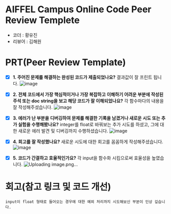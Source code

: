 # AIFFEL Campus Online Code Peer Review Templete
- 코더 : 황유진
- 리뷰어 : 김해원


# PRT(Peer Review Template)
- [x]  **1. 주어진 문제를 해결하는 완성된 코드가 제출되었나요?**
    결과값이 잘 프린트 됩니다. 
    ![image](https://github.com/user-attachments/assets/38eec724-0cf9-4265-b5ee-645cec463481)

    
- [x]  **2. 전체 코드에서 가장 핵심적이거나 가장 복잡하고 이해하기 어려운 부분에 작성된 
주석 또는 doc string을 보고 해당 코드가 잘 이해되었나요?**
    각 함수마다의 내용을 잘 작성해주셨습니다.
    ![image](https://github.com/user-attachments/assets/e29c5c44-f839-4180-8e25-ebb70a5ca2ba)

        
- [x]  **3. 에러가 난 부분을 디버깅하여 문제를 해결한 기록을 남겼거나
새로운 시도 또는 추가 실험을 수행해봤나요?**
    integer를 float로 바꿔보는 추가 시도를 하셨고, 그에 대한 새로운 에러 발견 및 디버깅까지 수행하셨습니다.
     ![image](https://github.com/user-attachments/assets/5008a072-c209-4e3d-99d1-680a781f95be)

        
- [x]  **4. 회고를 잘 작성했나요?**
    새로운 시도에 대한 회고를 꼼꼼하게 작성해주셨습니다.
    ![image](https://github.com/user-attachments/assets/554aae07-ba29-4884-8dfb-0b626e7ab5d6)

        
- [x]  **5. 코드가 간결하고 효율적인가요?**
    각 input을 함수화 시킴으로써 효율성을 높였습니다.
    ![Uploading image.png…]()


# 회고(참고 링크 및 코드 개선)
```
input이 float 형태로 들어오는 경우에 대한 예외 처리까지 시도해보신 부분이 인상 깊습니다.
```

